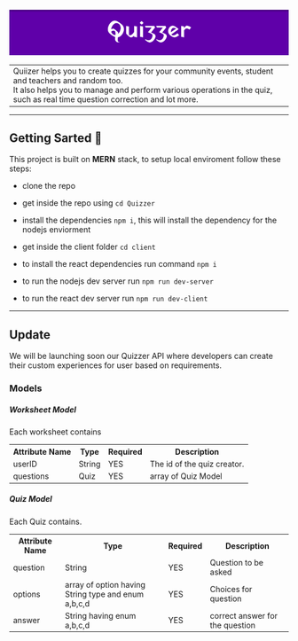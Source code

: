 <p align=center>
<img src="./assets/ReadmeHeader.png"/>
</p>

<p align=center>
<table>
<tr><td>Quiizer helps you to create quizzes for your community events, student and teachers and random too.
<br>
It also helps you to manage and perform various operations in the quiz, such as real time question correction and lot more.
</td>
</tr>
</table>
</p>

---
## Getting Sarted 🎉
This project is built on **MERN** stack, to setup local enviroment follow these steps:

- clone the repo 
- get inside the repo using `cd Quizzer`
- install the dependencies `npm i`, this will install the dependency for the nodejs enviorment 
- get inside the client folder `cd client` 
- to install the react dependencies run command `npm i`

- to run the nodejs dev server run `npm run dev-server`
- to run the react dev server run `npm run dev-client`

---

## Update
We will be launching soon our Quizzer API where developers can create their custom experiences for user based on requirements.

### Models
##### Worksheet Model

Each worksheet contains 
<table>
<tr>
<th>Attribute Name</th>
<th>Type</th>
<th>Required</th>
<th>Description</th>
</tr>
<tr>
<td>
userID</td><td>String</td><td>YES</td><td> The id of the quiz creator.</td></tr>
<tr>
<td>questions</td><td>Quiz</td><td>YES</td> <td>array of Quiz Model</td> </tr>
</table>


##### Quiz Model

Each Quiz contains.
<table>
<tr>
<th>Attribute Name</th>
<th>Type</th>
<th>Required</th>
<th>Description</th>
</tr>
<tr>
<td>
question</td><td>String</td><td>YES</td><td> Question to be asked</td></tr>
<tr>
<td>options</td><td>array of option having String type and  enum a,b,c,d</td><td>YES</td> <td>Choices for question</td></tr>
<tr><td>answer</td><td>String having enum a,b,c,d</td><td>YES</td><td>correct answer for the question</td></tr>
</table>
